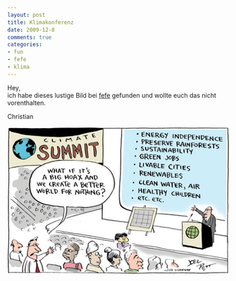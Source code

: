 ```yaml
--- 
layout: post
title: Klimakonferenz
date: 2009-12-8
comments: true
categories: 
- fun
- fefe
- klima
---
```

Hey, <br />ich habe dieses lustige Bild bei [fefe](http://blog.fefe.de) gefunden und wollte euch das nicht vorenthalten.

Christian

![](/static/wpdata/2010/12/media_httpwwwlowbirdcomdataimages200912e091207pettjpg_daulewkbyjsusha-scaled1000.jpg) 
